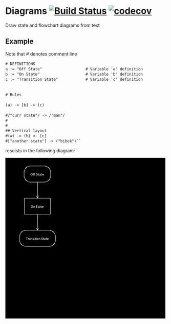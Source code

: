 # Diagrams [![Build Status](https://travis-ci.com/bewakes/diagrams.svg?branch=master)](https://travis-ci.com/bewakes/diagrams) [![codecov](https://codecov.io/gh/bewakes/diagrams/branch/master/graph/badge.svg)](https://codecov.io/gh/bewakes/diagrams)

Draw state and flowchart diagrams from text

## Example
Note that # denotes comment line
```
# DEFINITIONS
a := "Off State"                   # Variable 'a' definition
b := "On State"                    # Variable 'b' definition
c := "Transition State"            # Variable 'c' definition


# Rules

(a) -> [b] -> (c)

#/"curr state"/ -> /"man"/
#
#
## Vertical layout
#(a) -> (b) <- [c]
#["another state"] -> ("bibek")``
```
resulsts in the following diagram: 

![Sample result](examples/sample.png "Sample")

